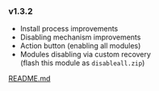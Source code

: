 ### v1.3.2
- Install process improvements
- Disabling mechanism improvements
- Action button (enabling all modules)
- Modules disabling via custom recovery\
  (flash this module as `disableall.zip`)

[README.md](https://github.com/Magisk-Modules-Alt-Repo/abootloop/blob/main/README.md)
